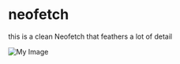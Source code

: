 # neofetch
this is a clean Neofetch that feathers a lot of detail

![My Image](https://cdn.discordapp.com/attachments/1201442344625504298/1324320780858818630/image.png?ex=6777b956&is=677667d6&hm=0f63ee78f4e966c280e81b3064a5f02416b76bd1c5beb0348878ef21921dbc2f&)
